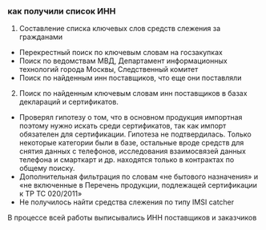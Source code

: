 ### как получили список ИНН

1.	Составление списка ключевых слов средств слежения за гражданами
*	Перекрестный поиск по ключевым словам на госзакупках
*	Поиск по ведомствам МВД, Департамент информационных технологий города Москвы, Следственный комитет
*	Поиск по найденным инн поставщиков, что еще они поставляли
2.	Поиск по найденным ключевым словам инн поставщиков в базах деклараций и сертификатов. 
*	Проверял гипотезу о том, что в основном продукция импортная поэтому нужно искать среди сертификатов, так как импорт обязателен для сертификации. Гипотеза не подтвердилась. Только некоторые категории были в базе, остальные вроде средств для снятия данных с телефонов, исследования взаимосвязей данных телефона и смарткарт и др. находятся только в контрактах по общему поиску. 
*	Дополнительная фильтрация по словам «не бытового назначения» и «не включенные в Перечень продукции, подлежащей сертификации к ТР ТС 020/2011»
*	Не получилось найти средства слежения по типу IMSI catcher 	

В процессе всей работы выписывались ИНН поставщиков и заказчиков 


